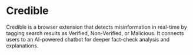 # Credible
Credible is a browser extension that detects misinformation in real-time by tagging search results as Verified, Non-Verified, or Malicious. It connects users to an AI-powered chatbot for deeper fact-check analysis and explanations.
